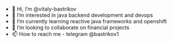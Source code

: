 - 👋 Hi, I’m @vitaly-bastrikov
- 👀 I’m interested in java backend development and devops
- 🌱 I’m currently learning reactive java frameworks and openshift
- 💞️ I’m looking to collaborate on financial projects
- 📫 How to reach me  - telegram @bastrikov1

<!---
vitaly-bastrikov/vitaly-bastrikov is a ✨ special ✨ repository because its `README.md` (this file) appears on your GitHub profile.
You can click the Preview link to take a look at your changes.
--->
